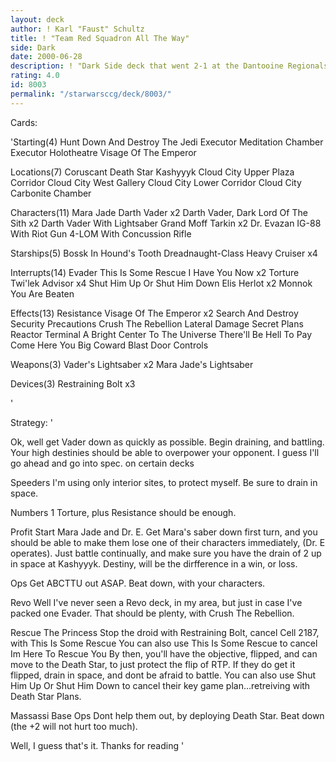```yaml
---
layout: deck
author: ! Karl "Faust" Schultz
title: ! "Team Red Squadron All The Way"
side: Dark
date: 2000-06-28
description: ! "Dark Side deck that went 2-1 at the Dantooine Regionals...."
rating: 4.0
id: 8003
permalink: "/starwarsccg/deck/8003/"
---
```

Cards: 

'Starting(4)
Hunt Down And Destroy The Jedi
Executor Meditation Chamber
Executor Holotheatre
Visage Of The Emperor

Locations(7)
Coruscant
Death Star
Kashyyyk
Cloud City Upper Plaza Corridor
Cloud City West Gallery
Cloud City Lower Corridor
Cloud City Carbonite Chamber

Characters(11)
Mara Jade
Darth Vader x2
Darth Vader, Dark Lord Of The Sith x2
Darth Vader With Lightsaber
Grand Moff Tarkin x2
Dr. Evazan
IG-88 With Riot Gun
4-LOM With Concussion Rifle

Starships(5)
Bossk In Hound's Tooth
Dreadnaught-Class Heavy Cruiser x4

Interrupts(14)
Evader
This Is Some Rescue
I Have You Now x2
Torture
Twi'lek Advisor x4
Shut Him Up Or Shut Him Down
Elis Herlot x2
Monnok
You Are Beaten

Effects(13)
Resistance
Visage Of The Emperor x2
Search And Destroy
Security Precautions
Crush The Rebellion
Lateral Damage
Secret Plans
Reactor Terminal
A Bright Center To The Universe
There'll Be Hell To Pay
Come Here You Big Coward
Blast Door Controls

Weapons(3)
Vader's Lightsaber x2
Mara Jade's Lightsaber

Devices(3)
Restraining Bolt x3

'

Strategy: '

Ok, well get Vader down as quickly as possible. Begin draining, and battling. Your high destinies should be able to overpower your opponent. I guess I'll go ahead and go into spec. on certain decks

Speeders
I'm using only interior sites, to protect myself. Be sure to drain in space.

Numbers
1 Torture, plus Resistance should be enough.

Profit
Start Mara Jade and Dr. E. Get Mara's saber down first turn, and you should be able to make them lose one of their characters immediately, (Dr. E operates). Just battle continually, and make sure you have the drain of 2 up in space at Kashyyyk. Destiny, will be the dirfference in a win, or loss.

Ops
Get ABCTTU out ASAP. Beat down, with your characters.

Revo
Well I've never seen a Revo deck, in my area, but just in case I've packed one Evader. That should be plenty, with Crush The Rebellion.

Rescue The Princess
Stop the droid with Restraining Bolt, cancel Cell 2187, with This Is Some Rescue You can also use This Is Some Rescue to cancel Im Here To Rescue You By then, you'll have the objective, flipped, and can move to the Death Star, to just protect the flip of RTP. If they do get it flipped, drain in space, and dont be afraid to battle. You can also use Shut Him Up Or Shut Him Down to cancel their key game plan...retreiving with Death Star Plans.

Massassi Base Ops
Dont help them out, by deploying Death Star. Beat down (the +2 will not hurt too much).

Well, I guess that's it. Thanks for reading
'

